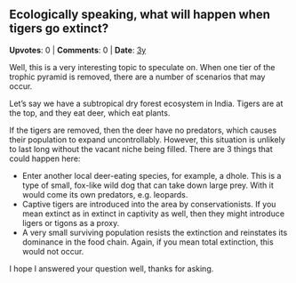 ## Ecologically speaking, what will happen when tigers go extinct?
    
**Upvotes**: 0 | **Comments**: 0 | **Date**: [3y](https://www.quora.com/Ecologically-speaking-what-will-happen-when-tigers-go-extinct/answer/Gary-Meaney)

Well, this is a very interesting topic to speculate on. When one tier of the trophic pyramid is removed, there are a number of scenarios that may occur.

Let’s say we have a subtropical dry forest ecosystem in India. Tigers are at the top, and they eat deer, which eat plants.

If the tigers are removed, then the deer have no predators, which causes their population to expand uncontrollably. However, this situation is unlikely to last long without the vacant niche being filled. There are 3 things that could happen here:

*   Enter another local deer-eating species, for example, a dhole. This is a type of small, fox-like wild dog that can take down large prey. With it would come its own predators, e.g. leopards.
*   Captive tigers are introduced into the area by conservationists. If you mean extinct as in extinct in captivity as well, then they might introduce ligers or tigons as a proxy.
*   A very small surviving population resists the extinction and reinstates its dominance in the food chain. Again, if you mean total extinction, this would not occur.

I hope I answered your question well, thanks for asking.

